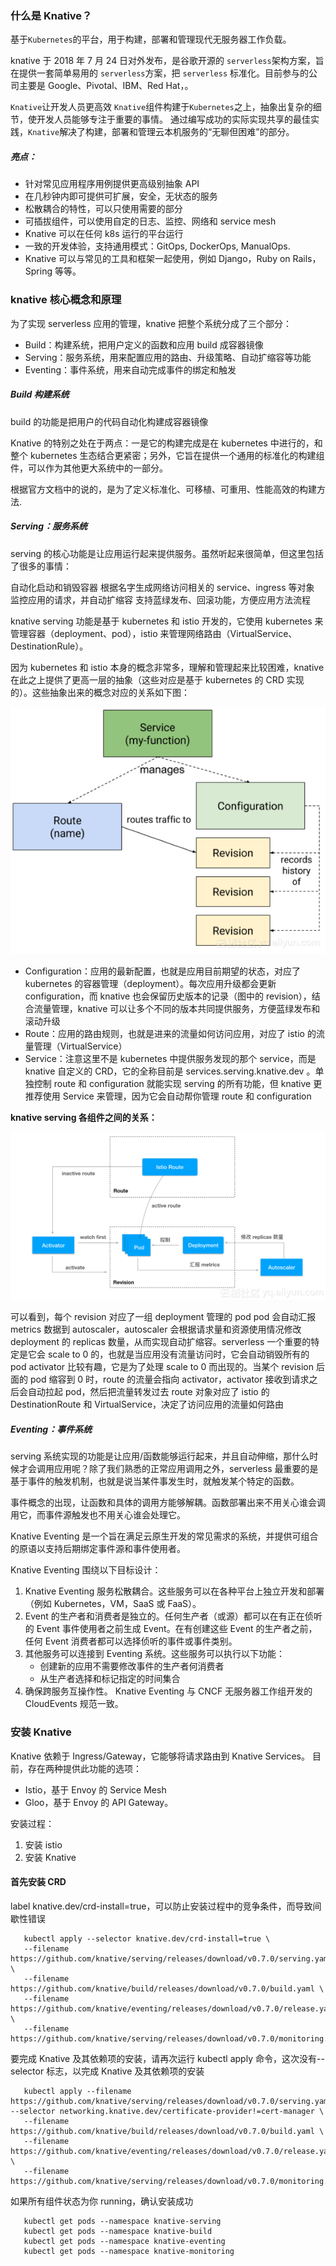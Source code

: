 ### 什么是 Knative？

基于`Kubernetes`的平台，用于构建，部署和管理现代无服务器工作负载。

knative 于 2018 年 7 月 24 日对外发布，是谷歌开源的 `serverless`架构方案，旨在提供一套简单易用的 `serverless`方案，把 `serverless` 标准化。目前参与的公司主要是 Google、Pivotal、IBM、Red Hat，。

`Knative`让开发人员更高效
`Knative`组件构建于`Kubernetes`之上，抽象出复杂的细节，使开发人员能够专注于重要的事情。
通过编写成功的实际实现共享的最佳实践，`Knative`解决了构建，部署和管理云本机服务的“无聊但困难”的部分。

##### 亮点：

- 针对常见应用程序用例提供更高级别抽象 API
- 在几秒钟内即可提供可扩展，安全，无状态的服务
- 松散耦合的特性，可以只使用需要的部分
- 可插拔组件，可以使用自定的日志、监控、网络和 service mesh
- Knative 可以在任何 k8s 运行的平台运行
- 一致的开发体验，支持通用模式：GitOps, DockerOps, ManualOps.
- Knative 可以与常见的工具和框架一起使用，例如 Django，Ruby on Rails，Spring 等等。

### knative 核心概念和原理

为了实现 serverless 应用的管理，knative 把整个系统分成了三个部分：

- Build：构建系统，把用户定义的函数和应用 build 成容器镜像
- Serving：服务系统，用来配置应用的路由、升级策略、自动扩缩容等功能
- Eventing：事件系统，用来自动完成事件的绑定和触发

##### Build 构建系统

build 的功能是把用户的代码自动化构建成容器镜像

Knative 的特别之处在于两点：一是它的构建完成是在 kubernetes 中进行的，和整个 kubernetes 生态结合更紧密；另外，它旨在提供一个通用的标准化的构建组件，可以作为其他更大系统中的一部分。

根据官方文档中的说的，是为了定义标准化、可移植、可重用、性能高效的构建方法.

##### Serving：服务系统

serving 的核心功能是让应用运行起来提供服务。虽然听起来很简单，但这里包括了很多的事情：

自动化启动和销毁容器
根据名字生成网络访问相关的 service、ingress 等对象
监控应用的请求，并自动扩缩容
支持蓝绿发布、回滚功能，方便应用方法流程

knative serving 功能是基于 kubernetes 和 istio 开发的，它使用 kubernetes 来管理容器（deployment、pod），istio 来管理网络路由（VirtualService、DestinationRule）。

因为 kubernetes 和 istio 本身的概念非常多，理解和管理起来比较困难，knative 在此之上提供了更高一层的抽象（这些对应是基于 kubernetes 的 CRD 实现的）。这些抽象出来的概念对应的关系如下图：

![62aa0d8d20401b05c4f6a51aada04eed](knative/3AFC8398-99AD-4331-B9D6-44EF8F58F2C2.png)

- Configuration：应用的最新配置，也就是应用目前期望的状态，对应了 kubernetes 的容器管理（deployment）。每次应用升级都会更新 configuration，而 knative 也会保留历史版本的记录（图中的 revision），结合流量管理，knative 可以让多个不同的版本共同提供服务，方便蓝绿发布和滚动升级
- Route：应用的路由规则，也就是进来的流量如何访问应用，对应了 istio 的流量管理（VirtualService）
- Service：注意这里不是 kubernetes 中提供服务发现的那个 service，而是 knative 自定义的 CRD，它的全称目前是 services.serving.knative.dev 。单独控制 route 和 configuration 就能实现 serving 的所有功能，但 knative 更推荐使用 Service 来管理，因为它会自动帮你管理 route 和 configuration

**knative serving 各组件之间的关系：**

![0c2feb4ec772cd689fc9945fb8770985](knative/02553623-4A8C-4195-86CA-8E158C61C2EE.png)

可以看到，每个 revision 对应了一组 deployment 管理的 pod
pod 会自动汇报 metrics 数据到 autoscaler，autoscaler 会根据请求量和资源使用情况修改 deployment 的 replicas 数量，从而实现自动扩缩容。serverless 一个重要的特定是它会 scale to 0 的，也就是当应用没有流量访问时，它会自动销毁所有的 pod
activator 比较有趣，它是为了处理 scale to 0 而出现的。当某个 revision 后面的 pod 缩容到 0 时，route 的流量会指向 activator，activator 接收到请求之后会自动拉起 pod，然后把流量转发过去
route 对象对应了 istio 的 DestinationRoute 和 VirtualService，决定了访问应用的流量如何路由

##### Eventing：事件系统

serving 系统实现的功能是让应用/函数能够运行起来，并且自动伸缩，那什么时候才会调用应用呢？除了我们熟悉的正常应用调用之外，serverless 最重要的是基于事件的触发机制，也就是说当某件事发生时，就触发某个特定的函数。

事件概念的出现，让函数和具体的调用方能够解耦。函数部署出来不用关心谁会调用它，而事件源触发也不用关心谁会处理它。

Knative Eventing 是一个旨在满足云原生开发的常见需求的系统，并提供可组合的原语以支持后期绑定事件源和事件使用者。

Knative Eventing 围绕以下目标设计：

1. Knative Eventing 服务松散耦合。这些服务可以在各种平台上独立开发和部署（例如 Kubernetes，VM，SaaS 或 FaaS）。
2. Event 的生产者和消费者是独立的。任何生产者（或源）都可以在有正在侦听的 Event 事件使用者之前生成 Event。在有创建这些 Event 的生产者之前，任何 Event 消费者都可以选择侦听的事件或事件类别。
3. 其他服务可以连接到 Eventing 系统。这些服务可以执行以下功能：
   - 创建新的应用不需要修改事件的生产者何消费者
   - 从生产者选择和标记指定的时间集合
4. 确保跨服务互操作性。 Knative Eventing 与 CNCF 无服务器工作组开发的 CloudEvents 规范一致。

### 安装 Knative

Knative 依赖于 Ingress/Gateway，它能够将请求路由到 Knative Services。 目前，存在两种提供此功能的选项：

- Istio，基于 Envoy 的 Service Mesh
- Gloo，基于 Envoy 的 API Gateway。

安装过程：

1. 安装 istio
2. 安装 Knative

#### 首先安装 CRD

label knative.dev/crd-install=true，可以防止安装过程中的竞争条件，而导致间歇性错误

```shell
   kubectl apply --selector knative.dev/crd-install=true \
   --filename https://github.com/knative/serving/releases/download/v0.7.0/serving.yaml \
   --filename https://github.com/knative/build/releases/download/v0.7.0/build.yaml \
   --filename https://github.com/knative/eventing/releases/download/v0.7.0/release.yaml \
   --filename https://github.com/knative/serving/releases/download/v0.7.0/monitoring.yaml
```

要完成 Knative 及其依赖项的安装，请再次运行 kubectl apply 命令，这次没有--selector 标志，以完成 Knative 及其依赖项的安装

```shell
   kubectl apply --filename https://github.com/knative/serving/releases/download/v0.7.0/serving.yaml --selector networking.knative.dev/certificate-provider!=cert-manager \
   --filename https://github.com/knative/build/releases/download/v0.7.0/build.yaml \
   --filename https://github.com/knative/eventing/releases/download/v0.7.0/release.yaml \
   --filename https://github.com/knative/serving/releases/download/v0.7.0/monitoring.yaml
```

如果所有组件状态为你 running，确认安装成功

```shell
   kubectl get pods --namespace knative-serving
   kubectl get pods --namespace knative-build
   kubectl get pods --namespace knative-eventing
   kubectl get pods --namespace knative-monitoring
```
